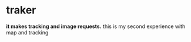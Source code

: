 # traker
<b>it makes tracking and image requests.</b>
this is my second experience with map and tracking

